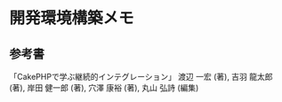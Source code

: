 # 開発環境構築メモ

## 参考書

「CakePHPで学ぶ継続的インテグレーション」 渡辺 一宏  (著), 吉羽 龍太郎 (著), 岸田 健一郎  (著), 穴澤 康裕 (著), 丸山 弘詩  (編集)